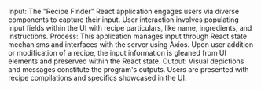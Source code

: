 Input:
The "Recipe Finder" React application engages users via diverse components to capture their input. User interaction involves populating input fields within the UI with recipe particulars, like name, ingredients, and instructions. 
Process:
This application manages input through React state mechanisms and interfaces with the server using Axios. Upon user addition or modification of a recipe, the input information is gleaned from UI elements and preserved within the React state. 
Output:
Visual depictions and messages constitute the program's outputs. Users are presented with recipe compilations and specifics showcased in the UI.